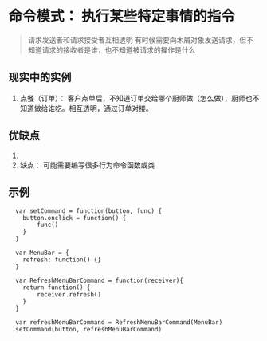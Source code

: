 # 命令模式： 执行某些特定事情的指令
 >  请求发送者和请求接受者互相透明
 >  有时候需要向木屑对象发送请求，但不知道请求的接收者是谁，也不知道被请求的操作是什么


## 现实中的实例
  1. 点餐（订单）： 客户点单后，不知道订单交给哪个厨师做（怎么做），厨师也不知道做给谁吃。相互透明，通过订单对接。

## 优缺点
  1.
  2. 缺点： 可能需要编写很多行为命令函数或类

## 示例
```
  var setCommand = function(button, func) {
    button.onclick = function() {
    	func()
    }
  }

  var MenuBar = {
    refresh: function() {}
  }

  var RefreshMenuBarCommand = function(receiver){
    return function() {
    	receiver.refresh()
    }
  }

  var refreshMenuBarCommand = RefreshMenuBarCommand(MenuBar)
  setCommand(button, refreshMenuBarCommand)

  ```
